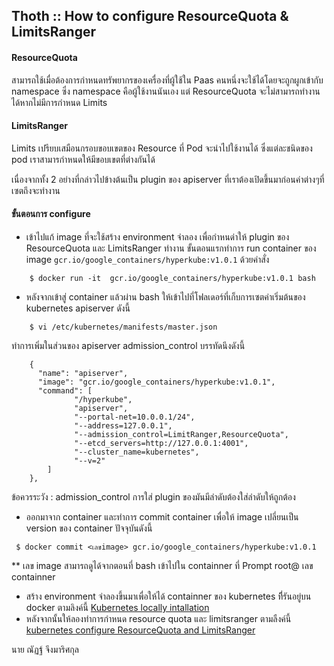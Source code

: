 ## Thoth :: How to configure ResourceQuota & LimitsRanger

#### ResourceQuota
สามารถใช้เมื่อต้องการกำหนดทรัพยากรของเครื่องที่ผู้ใช้ใน  Paas คนหนึ่งจะใช้ได้โดยจะถูกผูกเข้ากับ namespace ซึ่ง namespace คือผู้ใช้งานนันเอง แต่ ResourceQuota จะไม่สามารถทำงานได้หากไม่มีการกำหนด Limits

#### LimitsRanger

Limits เปรียบเสมือนกรอบขอบเขตของ Resource ที่ Pod จะนำไปใช้งานได้ ซึ่งแต่ละชนิดของ pod เราสามารกำหนดให้มีขอบเขตที่ต่างกันได้

เนื่องจากทั้ง 2 อย่างที่กล่าวไปข้างต้นเป็น plugin ของ apiserver ที่เราต้องเปิดขึ้นมาก่อนค่าต่างๆที่เซตถึงจะทำงาน

#### ขั้นตอนการ configure

+ เข้าไปแก้ image ที่จะใช้สร้าง environment จำลอง เพื่อกำหนด่าให้ plugin ของ ResourceQuota และ LimitsRanger ทำงาน ขั้นตอนแรกทำการ run container ของ image `gcr.io/google_containers/hyperkube:v1.0.1` ด้วยคำสั่ง
```
	$ docker run -it  gcr.io/google_containers/hyperkube:v1.0.1 bash
```
+ หลังจากเข้าสู่ container แล้วผ่าน bash ให้เข้าไปที่โฟลเดอร์ที่เก็บการเซตค่าเริ่มต้นของ kubernetes apiserver ดังนี้ 
```
	$ vi /etc/kubernetes/manifests/master.json
```
ทำการเพิ่มในส่วนของ apiserver admission_control บรรทัดนึงดังนี้
```
	{
      "name": "apiserver",
      "image": "gcr.io/google_containers/hyperkube:v1.0.1",
      "command": [
              "/hyperkube",
              "apiserver",
              "--portal-net=10.0.0.1/24",
              "--address=127.0.0.1",
              "--admission_control=LimitRanger,ResourceQuota",
              "--etcd_servers=http://127.0.0.1:4001",
              "--cluster_name=kubernetes",
              "--v=2"
        ]
    },

```

ข้อควรระวัง : admission_control การใส่ plugin ของมันมีลำดับต้องใส่ลำดับให้ถูกต้อง 

+ ออกมาจาก container และทำการ commit container เพื่อให้ image เปลี่ยนเป็น version ของ container ปัจจุบันดังนี้
```
 $ docker commit <เลขimage> gcr.io/google_containers/hyperkube:v1.0.1
```
** เลข image สามารถดูได้จากตอนที่ bash เข้าไปใน containner ที่ Prompt root@ เลข containner

+ สร้าง environment จำลองขึ้นมาเพื่อให้ได้ containner ของ kubernetes ที่ีรันอยู่บน docker ตามลิงค์นี้ [Kubernetes locally intallation ](https://github.com/kubernetes/kubernetes/blob/master/docs/getting-started-guides/docker.md)
+ หลังจากนั้นให้ลองทำการกำหนด resource quota และ limitsranger ตามลืงค์นี้
[kubernetes configure ResourceQuota and LimitsRanger](https://github.com/kubernetes/kubernetes/tree/master/docs/user-guide/resourcequota)


นาย ณัฏฐ์ จึงมาริศกุล
